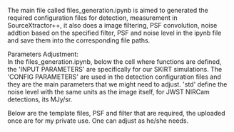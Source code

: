 The main file called files_generation.ipynb is aimed to generated the required configuration files for detection, measurement in SourceXtractor++, it also does a image filtering, PSF convolution, noise addtion based on the specified filter, PSF and noise level in the ipynb file and save them into the corresponding file paths.

Parameters Adjustment:\
In the files_generation.ipynb, below the cell where functions are defined, the 'INPUT PARAMETERS' are specifically for our SKIRT simulations. The 'CONFIG PARAMETERS' are used in the detection configuration files and they are the main parameters that we might need to adjust. 'std' define the noise level with the same units as the image itself, for JWST NIRCam detections, its MJy/sr.

Below are the template files, PSF and filter that are required, the uploaded once are for my private use. One can adjust as he/she needs.
